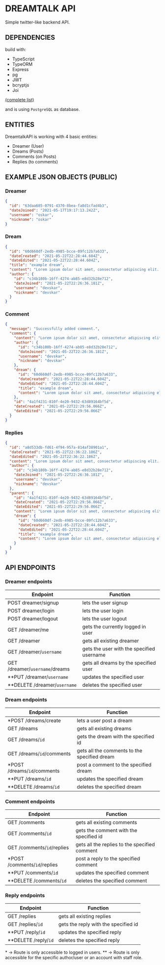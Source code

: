 # DREAMTALK API

Simple twitter-like backend API.

## DEPENDENCIES

build with:

- TypeScript
- TypeORM
- Express
- pg
- JWT
- bcryptjs
- Joi

[(complete list)](https://github.com/devskar/dreamtalk-api/network/dependencies)

and is using `PostgreSQL` as database.

## ENTITIES

DreamtalkAPI is working with 4 basic entities:

- Dreamer (User)
- Dreams (Posts)
- Comments (on Posts)
- Replies (to comments)

## EXAMPLE JSON OBJECTS (PUBLIC)

### Dreamer

```json
{
  "id": "63daa685-0791-4370-8bea-fa8d1cfad4b3",
  "dateJoined": "2021-05-17T19:17:13.242Z",
  "username": "oskar",
  "nickname": "oskar"
}
```

### Dream

```json
{
  "id": "60d660df-2edb-4985-bcce-09fc12b7a633",
  "dateCreated": "2021-05-22T22:28:44.604Z",
  "dateEdited": "2021-05-22T22:28:44.604Z",
  "title": "example dream",
  "content": "Lorem ipsum dolor sit amet, consectetur adipiscing elit. Etiam egestas arcu gravida dui imperdiet egestas. Mauris euismod sollicitudin turpis, sit.",
  "author": {
    "id": "c34b180b-16ff-4274-ab85-e8d32b28e712",
    "dateJoined": "2021-05-22T22:26:36.181Z",
    "username": "devskar",
    "nickname": "devskar"
  }
}
```

### Comment

```json
{
  "message": "Successfully added comment.",
  "comment": {
    "content": "Lorem ipsum dolor sit amet, consectetur adipiscing elit. Etiam egestas arcu gravida dui imperdiet egestas. Mauris euismod sollicitudin turpis, sit.",
    "author": {
      "id": "c34b180b-16ff-4274-ab85-e8d32b28e712",
      "dateJoined": "2021-05-22T22:26:36.181Z",
      "username": "devskar",
      "nickname": "devskar"
    },
    "dream": {
      "id": "60d660df-2edb-4985-bcce-09fc12b7a633",
      "dateCreated": "2021-05-22T22:28:44.604Z",
      "dateEdited": "2021-05-22T22:28:44.604Z",
      "title": "example dream",
      "content": "Lorem ipsum dolor sit amet, consectetur adipiscing elit. Etiam egestas arcu gravida dui imperdiet egestas. Mauris euismod sollicitudin turpis, sit."
    },
    "id": "4a1f4231-810f-4e20-9432-63d89164bf5d",
    "dateCreated": "2021-05-22T22:29:56.066Z",
    "dateEdited": "2021-05-22T22:29:56.066Z"
  }
}
```

### Replies

```json
{
  "id": "a8d533db-fd61-4f94-957a-814af38901a1",
  "dateCreated": "2021-05-22T22:36:22.186Z",
  "dateEdited": "2021-05-22T22:36:22.186Z",
  "content": "Lorem ipsum dolor sit amet, consectetur adipiscing elit. Etiam egestas arcu gravida dui imperdiet egestas. Mauris euismod sollicitudin turpis, sit.",
  "author": {
    "id": "c34b180b-16ff-4274-ab85-e8d32b28e712",
    "dateJoined": "2021-05-22T22:26:36.181Z",
    "username": "devskar",
    "nickname": "devskar"
  },
  "parent": {
    "id": "4a1f4231-810f-4e20-9432-63d89164bf5d",
    "dateCreated": "2021-05-22T22:29:56.066Z",
    "dateEdited": "2021-05-22T22:29:56.066Z",
    "content": "Lorem ipsum dolor sit amet, consectetur adipiscing elit. Etiam egestas arcu gravida dui imperdiet egestas. Mauris euismod sollicitudin turpis, sit.",
    "dream": {
      "id": "60d660df-2edb-4985-bcce-09fc12b7a633",
      "dateCreated": "2021-05-22T22:28:44.604Z",
      "dateEdited": "2021-05-22T22:28:44.604Z",
      "title": "example dream",
      "content": "Lorem ipsum dolor sit amet, consectetur adipiscing elit. Etiam egestas arcu gravida dui imperdiet egestas. Mauris euismod sollicitudin turpis, sit."
    }
  }
}
```

## API ENDPOINTS

### Dreamer endpoints

| Endpoint                       | Function                                  |
| ------------------------------ | ----------------------------------------- |
| POST dreamer/signup            | lets the user signup                      |
| POST dreamer/login             | lets the user login                       |
| POST dreamer/logout            | lets the user logout                      |
| GET /dreamer/me                | gets the currently logged in user         |
| GET /dreamer                   | gets all existing dreamer                 |
| GET /dreamer/`username`        | gets the user with the specified username |
| GET /dreamer/`username`/dreams | gets all dreams by the specified user     |
| \*\*PUT /dreamer/`username`    | updates the specified user                |
| \*\*DELETE /dreamer/`username` | deletes the specified user                |

### Dream endpoints

| Endpoint                     | Function                                     |
| ---------------------------- | -------------------------------------------- |
| \*POST /dreams/create        | lets a user post a dream                     |
| GET /dreams                  | gets all existing dreams                     |
| GET /dreams/`id`             | gets the dream with the specified id         |
| GET /dreams/`id`/comments    | gets all the comments to the specified dream |
| \*POST /dreams/`id`/comments | post a comment to the specified dream        |
| \*\*PUT /dreams/`id`         | updates the specified dream                  |
| \*\*DELETE /dreams/`id`      | deletes the specified dream                  |

### Comment endpoints

| Endpoint                      | Function                                      |
| ----------------------------- | --------------------------------------------- |
| GET /comments                 | gets all existing comments                    |
| GET /comments/`id`            | gets the comment with the specified id        |
| GET /comments/`id`/replies    | gets all the replies to the specified comment |
| \*POST /comments/`id`/replies | post a reply to the specified comment         |
| \*\*PUT /comments/`id`        | updates the specified comment                 |
| \*\*DELETE /comments/`id`     | deletes the specified comment                 |

### Reply endpoints

| Endpoint               | Function                             |
| ---------------------- | ------------------------------------ |
| GET /replies           | gets all existing replies            |
| GET /replies/`id`      | gets the reply with the specified id |
| \*\*PUT /reply/`id`    | updates the specified reply          |
| \*\*DELETE /reply/`id` | deletes the specified reply          |

\* -> Route is only accessible to logged in users.
\*\* -> Route is only accessible for the specific author/user or an account with staff role.
